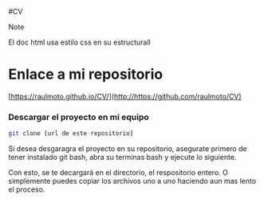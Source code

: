 #CV
> [!NOTE]
> El doc html usa estilo css en su estructurall

# Enlace a mi repositorio
[https://raulmoto.github.io/CV/](http://https://github.com/raulmoto/CV)


### Descargar el proyecto en mi equipo
```bash
git clone [url de este repositorio]
```
<p>
	Si desea desgaragra el proyecto en su repositorio, asegurate primero de tener instalado git bash, abra su terminas bash y ejecute
	lo siguiente.
</p>

<p>
	Con esto, se te decargará en el directorio, el respositorio entero. O simplemente puedes copiar los archivos uno a uno haciendo 
	aun  mas lento el proceso.
</p>
